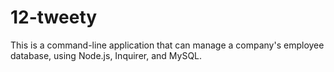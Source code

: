# 12-tweety
 This is a command-line application that can manage a company's employee database, using Node.js, Inquirer, and MySQL.
